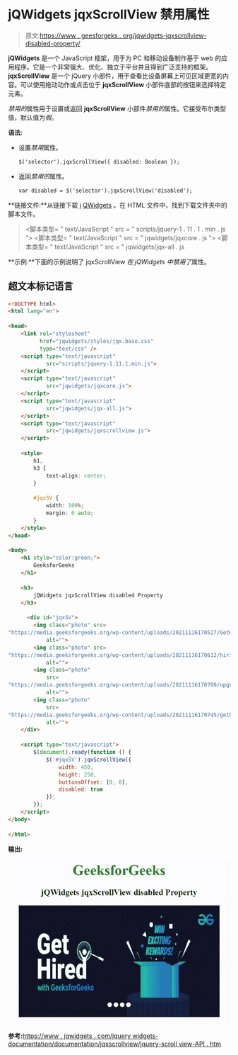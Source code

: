# jQWidgets jqxScrollView 禁用属性

> 原文:[https://www . geesforgeks . org/jqwidgets-jqxscrollview-disabled-property/](https://www.geeksforgeeks.org/jqwidgets-jqxscrollview-disabled-property/)

**jQWidgets** 是一个 JavaScript 框架，用于为 PC 和移动设备制作基于 web 的应用程序。它是一个非常强大、优化、独立于平台并且得到广泛支持的框架。 **jqxScrollView** 是一个 jQuery 小部件，用于查看比设备屏幕上可见区域更宽的内容。可以使用拖动动作或点击位于 **jqxScrollView** 小部件底部的按钮来选择特定元素。

*禁用的*属性用于设置或返回 **jqxScrollView** 小部件*禁用的*属性。它接受布尔类型值，默认值为*假*。

**语法:**

*   设置*禁用*属性。

    ```html
    $('selector').jqxScrollView({ disabled: Boolean });
    ```

*   返回*禁用的*属性。

    ```html
    var disabled = $('selector').jqxScrollView('disabled');
    ```

**链接文件:**从链接下载 j [QWidgets](https://www.jqwidgets.com/download/) 。在 HTML 文件中，找到下载文件夹中的脚本文件。

> <link rel="”stylesheet”" href="”jqwidgets/styles/jqx.base.css”" type="”text/css”">
> <脚本类型= " text/JavaScript " src = " scripts/jquery-1 . 11 . 1 . min . js "></脚本类型>
> <脚本类型= " text/JavaScript " src = " jqwidgets/jqxcore . js "></脚本类型>
> <脚本类型= " text/JavaScript " src = " jqwidgets/jqx-all . js

**示例:**下面的示例说明了 jqxScrollView *在 jQWidgets 中禁用了*属性。

## 超文本标记语言

```html
<!DOCTYPE html>
<html lang="en">

<head>
    <link rel="stylesheet"
          href="jqwidgets/styles/jqx.base.css" 
          type="text/css" />
    <script type="text/javascript" 
            src="scripts/jquery-1.11.1.min.js">
    </script>
    <script type="text/javascript" 
            src="jqwidgets/jqxcore.js">
    </script>
    <script type="text/javascript" 
            src="jqwidgets/jqx-all.js">
    </script>
    <script type="text/javascript" 
            src="jqwidgets/jqxscrollview.js">
    </script>

    <style>
        h1,
        h3 {
            text-align: center;
        }

        #jqxSV {
            width: 100%;
            margin: 0 auto;
        }
    </style>
</head>

<body>
    <h1 style="color:green;">
        GeeksforGeeks
    </h1>

    <h3>
        jQWidgets jqxScrollView disabled Property
    </h3>

      <div id="jqxSV">
        <img class="photo" src=
"https://media.geeksforgeeks.org/wp-content/uploads/20211116170527/GetHired-300x121.png"
            alt="">
        <img class="photo" src=
"https://media.geeksforgeeks.org/wp-content/uploads/20211116170612/hiring-300x115.png"
            alt="">
        <img class="photo"
            src=
"https://media.geeksforgeeks.org/wp-content/uploads/20211116170700/upgrade-300x126.png"
            alt="">
        <img class="photo"
            src=
"https://media.geeksforgeeks.org/wp-content/uploads/20211116170745/gethiredgfg-300x110.png"
            alt="">
    </div>

    <script type="text/javascript">
        $(document).ready(function () {
            $('#jqxSV').jqxScrollView({
                width: 450,
                height: 250,
                buttonsOffset: [0, 0],
                disabled: true
            });
        });
    </script>
</body>

</html>
```

**输出:**

![](img/5aa7bf22c85078e47b71b96abb74b091.png)

**参考:**[https://www . jqwidgets . com/jquery widgets-documentation/documentation/jqxscrollview/jquery-scroll view-API . htm](https://www.jqwidgets.com/jquery-widgets-documentation/documentation/jqxscrollview/jquery-scrollview-api.htm)
